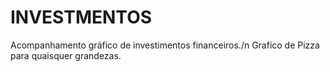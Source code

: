 # INVESTMENTOS
Acompanhamento gráfico de investimentos financeiros./n
Grafico de Pizza para quaisquer grandezas.
